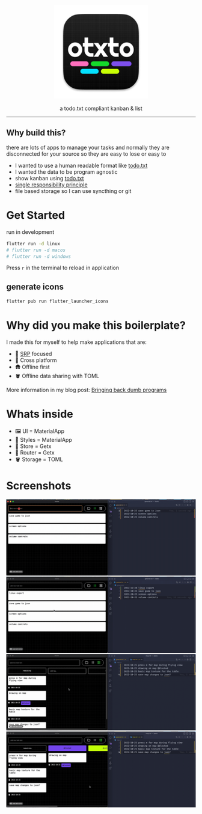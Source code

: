 <p align="center"><img width="250px" src="assets/Icon-256.png" />
</p>
<p align="center">a todo.txt compliant kanban & list</p>
<hr>

## Why build this?
there are lots of apps to manage your tasks and normally they are disconnected for your source so they are easy to lose or easy to 

- I wanted to use a human readable format like [todo.txt](https://github.com/todotxt/todo.txt)
- I wanted the data to be program agnostic
- show kanban using [todo.txt](https://github.com/todotxt/todo.txt)
- [single responsibility principle](https://en.wikipedia.org/wiki/Single-responsibility_principle)
- file based storage so I can use syncthing or git

# Get Started

run in development

```bash
flutter run -d linux
# flutter run -d macos
# flutter run -d windows
```
Press `r` in the terminal to reload in application

## generate icons

```bash
flutter pub run flutter_launcher_icons

```

# Why did you make this boilerplate?

I made this for myself to help make applications that are: 
- 🎯 [SRP](https://en.wikipedia.org/wiki/Single-responsibility_principle) focused 
- 🚸 Cross platform
- 🛖 Offline first
- 🪣 Offline data sharing with TOML

More information in my blog post: [Bringing back dumb programs](https://blog.stagfoo.com/post/dumb-programs/)

# Whats inside

- 🖼️ UI = MaterialApp
- 🍹 Styles = MaterialApp
- 🍖 Store = Getx
- 🦴 Router = Getx
- 🪣 Storage = TOML


# Screenshots

<p align="center">
<img src=".readme/2022-12-28 18.12.51.gif" />
<img src=".readme/2022-12-28 18.14.08.gif" />
<img src=".readme/2022-12-28 18.18.53.gif" />
<img src=".readme/2022-12-28 18.19.19.gif" />
</p>
